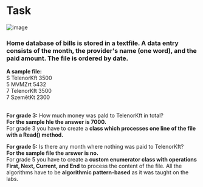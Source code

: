 # Task
![image](https://github.com/laiba1025/Csharp-OOP/assets/123197772/bf42377f-cc7f-4c5b-a57a-d8e3d443a62d)


### Home database of bills is stored in a textfile. A data entry consists of the month, the provider's name (one word), and the paid amount. The file is ordered by date.

**A sample file:**
<br> S TelenorKft 3500
<br> 5 MVMZrt 5432
<br> 7 TelenorKft 3500
<br> 7 SzemětKt 2300

<BR> **For grade 3:**  How much money was pald to TelenorKft in total?
<br> **For the sample hle the answer is 7000.**
<br> For grade 3 you have to create a **class which processes one line of the file with a Read() method.**

**For grade 5:** Is there any month where nothing was paid to TelenorKft?
<br> **For the sample file the arswer is no.**
<br> For grade 5 you have to create a **custom enumerator class with operations First, Next, Current, and End** to process the content of the file. All the algorithms have to be **algorithmic pattern-based** as it was taught on the labs.
